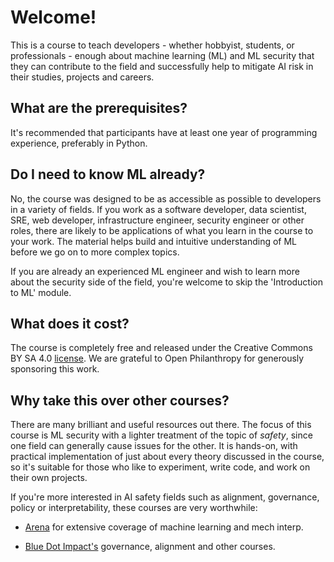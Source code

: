 # Welcome!

This is a course to teach developers - whether hobbyist, students, or professionals - enough about machine learning (ML) and ML security that they can contribute to the field and successfully help to mitigate AI risk in their studies, projects and careers.

## What are the prerequisites?

It's recommended that participants have at least one year of programming experience, preferably in Python.

## Do I need to know ML already?

No, the course was designed to be as accessible as possible to developers in a variety of fields. If you work as a software developer, data scientist, SRE, web developer, infrastructure engineer, security engineer or other roles, there are likely to be applications of what you learn in the course to your work. The material helps build and intuitive understanding of ML before we go on to more complex topics. 

If you are already an experienced ML engineer and wish to learn more about the security side of the field, you're welcome to skip the 'Introduction to ML' module.

## What does it cost?

The course is completely free and released under the Creative Commons BY SA 4.0 [license](https://creativecommons.org/licenses/by-sa/4.0/). We are grateful to Open Philanthropy for generously sponsoring this work.

## Why take this over other courses?

There are many brilliant and useful resources out there. The focus of this course is ML security with a lighter treatment of the topic of *safety*, since one field can generally cause issues for the other. It is hands-on, with practical implementation of just about every theory discussed in the course, so it's suitable for those who like to experiment, write code, and work on their own projects.

If you're more interested in AI safety fields such as alignment, governance, policy or interpretability, these courses are very worthwhile:

* [Arena](https://www.arena.education/) for extensive coverage of machine learning and mech interp.

* [Blue Dot Impact's](https://bluedot.org/) governance, alignment and other courses.